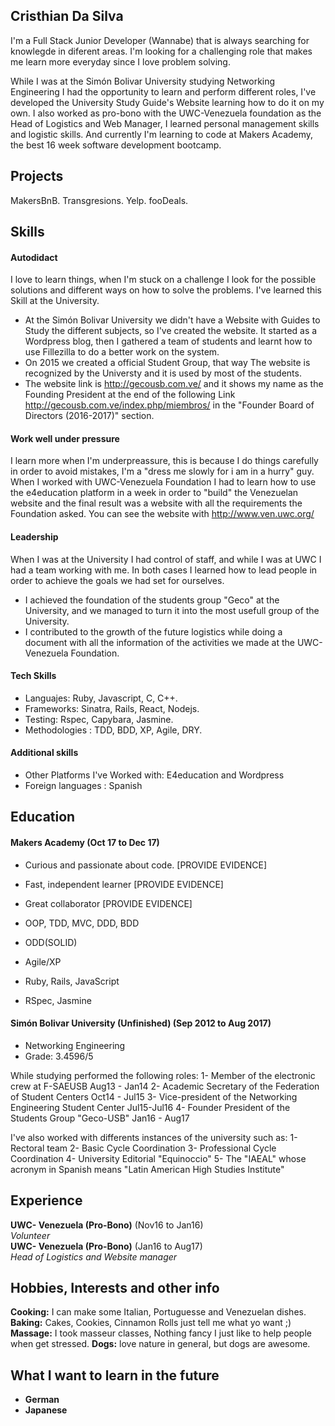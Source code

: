 ## Cristhian Da Silva

I'm a Full Stack Junior Developer (Wannabe) that is always searching for knowlegde in diferent areas. I'm looking for a challenging role that makes me learn more everyday since I love problem solving.

While I was at the Simón Bolivar University studying Networking Engineering I had the opportunity to learn and perform different roles, I've developed the University Study Guide's Website learning how to do it on my own. I also worked as pro-bono with the UWC-Venezuela foundation as the Head of Logistics and Web Manager, I learned personal management skills and logistic skills. And currently I'm learning to code at Makers Academy, the best 16 week software development bootcamp.

## Projects

MakersBnB.
Transgresions.
Yelp.
fooDeals.

## Skills

#### Autodidact

I love to learn things, when I'm stuck on a challenge I look for the possible solutions and different ways on how to solve the problems. I've learned this Skill at the University.

- At the Simón Bolivar University we didn't have a Website with Guides to Study the different subjects, so I've created the website. It started as a Wordpress blog, then I gathered a team of students and learnt how to use Fillezilla to do a better work on the system.
- On 2015 we created a official Student Group, that way The website is recognized by the Universty and it is used by most of the students.
- The website link is http://gecousb.com.ve/ and it shows my name as the Founding President at the end of the following Link http://gecousb.com.ve/index.php/miembros/ in the "Founder Board of Directors (2016-2017)" section.

#### Work well under pressure

I learn more when I'm underpreassure, this is because I do things carefully in order to avoid mistakes, I'm a "dress me slowly for i am in a hurry" guy. When I worked with UWC-Venezuela Foundation I had to learn how to use the e4education platform in a week in order to "build" the Venezuelan website and the final result was a website with all the requirements the Foundation asked. You can see the website with http://www.ven.uwc.org/

#### Leadership

When I was at the University I had control of staff, and while I was at UWC I had a team working with me. In both cases I learned how to lead people in order to achieve the goals we had set for ourselves.

- I achieved the foundation of the students group "Geco" at the University, and we managed to turn it into the most usefull group of the University.
- I contributed to the growth of the future logistics while doing a document with all the information of the activities we made at the UWC-Venezuela Foundation.

#### Tech Skills
- Languajes: Ruby, Javascript, C, C++.
- Frameworks: Sinatra, Rails, React, Nodejs.
- Testing: Rspec, Capybara, Jasmine.
- Methodologies : TDD, BDD, XP, Agile, DRY.

#### Additional skills

- Other Platforms I've Worked with: E4education and Wordpress 
- Foreign languages : Spanish

## Education

#### Makers Academy (Oct 17 to Dec 17)

- Curious and passionate about code. [PROVIDE EVIDENCE]
- Fast, independent learner [PROVIDE EVIDENCE]
- Great collaborator [PROVIDE EVIDENCE]

- OOP, TDD, MVC, DDD, BDD
- ODD(SOLID)
- Agile/XP
- Ruby, Rails, JavaScript
- RSpec, Jasmine

#### Simón Bolivar University (Unfinished) (Sep 2012 to Aug 2017)

- Networking Engineering
- Grade: 3.4596/5

While studying performed the following roles:
1- Member of the electronic crew at F-SAEUSB Aug13 - Jan14
2- Academic Secretary of the Federation of Student Centers Oct14 - Jul15
3- Vice-president of the Networking Engineering Student Center Jul15-Jul16
4- Founder President of the Students Group "Geco-USB" Jan16 - Aug17

I've also worked with differents instances of the university such as:
1- Rectoral team
2- Basic Cycle Coordination
3- Professional Cycle Coordination
4- University Editorial "Equinoccio"
5- The "IAEAL" whose acronym in Spanish means "Latin American High Studies Institute"

## Experience

**UWC- Venezuela (Pro-Bono)** (Nov16 to Jan16)    
*Volunteer*  
**UWC- Venezuela (Pro-Bono)** (Jan16 to Aug17)    
*Head of Logistics and Website manager*  

## Hobbies, Interests and other info

**Cooking:** I can make some Italian, Portuguesse and Venezuelan dishes.
**Baking:** Cakes, Cookies, Cinnamon Rolls just tell me what yo want ;)
**Massage:** I took masseur classes, Nothing fancy I just like to help people when get stressed.
**Dogs:** love nature in general, but dogs are awesome.

## What I want to learn in the future

- **German** 
- **Japanese**
